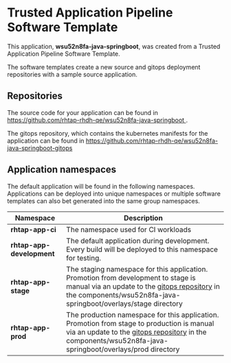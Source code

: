 # Trusted Application Pipeline Software Template

This application, **wsu52n8fa-java-springboot**, was created from a Trusted Application Pipeline Software Template.

The software templates create a new source and gitops deployment repositories with a sample source application. 

## Repositories

The source code for your application can be found in [https://github.com/rhtap-rhdh-qe/wsu52n8fa-java-springboot ](https://github.com/rhtap-rhdh-qe/wsu52n8fa-java-springboot ).
 
The gitops repository, which contains the kubernetes manifests for the application can be found in 
[https://github.com/rhtap-rhdh-qe/wsu52n8fa-java-springboot-gitops ](https://github.com/rhtap-rhdh-qe/wsu52n8fa-java-springboot-gitops ) 

## Application namespaces 

The default application will be found in the following namespaces. Applications can be deployed into unique namespaces or multiple software templates can also bet generated into the same group namespaces.  

|  Namespace   |  Description   |  
| -------- | -------- |
| **rhtap-app-ci** | The namespace used for CI workloads |
| **rhtap-app-development** | The default application during development. Every build will be deployed to this namespace for testing. |
| **rhtap-app-stage** | The staging namespace for this application. Promotion from development to stage is manual via an update to the [gitops repository](https://github.com/rhtap-rhdh-qe/wsu52n8fa-java-springboot-gitops ) in the components/wsu52n8fa-java-springboot/overlays/stage directory |
| **rhtap-app-prod** | The production namespace for this application. Promotion from stage to production is manual via an update to the [gitops repository](https://github.com/rhtap-rhdh-qe/wsu52n8fa-java-springboot-gitops ) in the components/wsu52n8fa-java-springboot/overlays/prod directory |